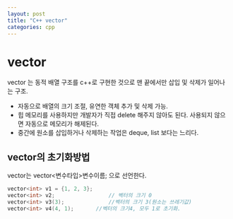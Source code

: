 ```yaml
---
layout: post
title: "C++ vector"
categories: cpp
---
```

# vector
vector 는 동적 배열 구조를 c++로 구현한 것으로 맨 끝에서만 삽입 및 삭제가 일어나는 구조.
-  자동으로 배열의 크기 조절, 유연한 객체 추가 및 삭제 가능.
- 힙 메모리를 사용하지만 개발자가 직접 delete 해주지 않아도 된다. 사용되지 않으면 자동으로 메모리가 해제된다.
- 중간에 원소를 삽입하거나 삭제하는 작업은 deque, list 보다는 느리다.

## vector의 초기화방법
vector는 vector<변수타입>변수이름; 으로 선언한다.


```c++
vector<int> v1 = {1, 2, 3};
vector<int> v2;					// 벡터의 크기 0
vector<int> v3(3);				//벡터의 크기 3(원소는 쓰레기값)
vector<int> v4(4, 1);		//벡터의 크기4, 모두 1로 초기화.
```
